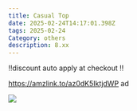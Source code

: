 ```yaml
---
title: Casual Top
date: 2025-02-24T14:17:01.398Z
tags: 2025-02-24
Category: others
description: 8.xx
---
```

‼️discount auto apply at checkout ‼️

https://amzlink.to/az0dK5IktjdWP  ad 

<!--StartFragment-->

![](https://m.media-amazon.com/images/I/716Rz2TZMzL._AC_SY741_.jpg)

<!--EndFragment-->